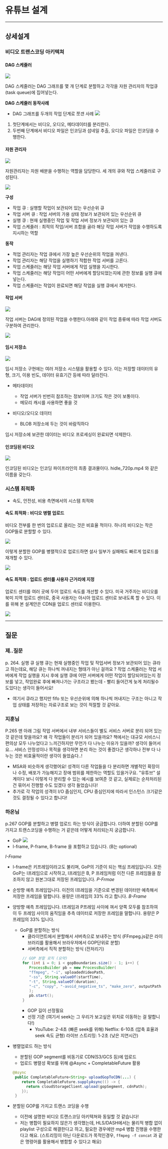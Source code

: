 # 유튜브 설계

---

## 상세설계
### 비디오 트랜스코딩 아키텍쳐
#### DAG 스케줄러

![](image/dag_scheduler.png)

DAG 스케줄러는 DAG 그래프를 몇 개 단계로 분할하고 각각을 자원 관리자의 작업큐(task queue)에 집어넣는다.

**DAG 스케줄러 동작사례**
- DAG 그래프를 두개의 작업 단계로 쪼갠 사례
![](image/dag_scheduler_process.png)
1. 첫단계에서는 비디오, 오디오, 메타데이터를 분리한다.
2. 두번째 단계에서 비디오 파일은 인코딩과 섬네일 추출, 오디오 파일은 인코딩을 수행한다.

#### 자원 관리자

![](image/resource_manager.png)

자원관리자는 자원 배분을 수행하는 역할을 담당한다.
세 개의 큐와 작업 스케줄러로 구성된다.


![](image/resource_manager_component.png)

**구성**

- 작업 큐 : 실행할 작업이 보관되어 있는 우선순위 큐
- 작업 서버 큐 : 작업 서버의 가용 상태 정보가 보관되어 있는 우선순위 큐
- 실행 큐 : 현재 실행중인 작업 및 작업 서버 정보가 보관되어 있는 큐
- 작업 스케줄러 : 최적의 작업/서버 조합을 골라 해당 작업 서버가 작업을 수행하도록 지시하는 역할

**동작**

- 적업 관리자는 작업 큐에서 가장 높은 우선순위의 작업을 꺼낸다.
- 작업 관리자는 해당 작업을 실행하기 적합한 작업 서버를 고른다.
- 작업 스케줄러는 해당 작업 서버에게 작업 실행을 지시한다.
- 작업 스케줄러는 해당 작업이 어떤 서버에게 할당되었는지에 관한 정보를 실행 큐에 넣는다.
- 작업 스케줄러는 작업이 완료되면 해당 작업을 실행 큐에서 제거한다.

#### 작업 서버

![](image/worker.png)

작업 서버는 DAG에 정의된 작업을 수행한다.아래와 같이 작업 종류에 따라 작업 서버도 구분하여 관리한다.

![](image/worker-example.png)

#### 임시 저장소

![](image/temp_store.png)

임시 저장소 구현에는 여러 저장소 시스템을 활용할 수 있다.
이는 저장할 데이터의 유형, 크기, 이용 빈도, 데이터 유효기간 등에 따라 달라진다.

- 메타데이터
  - 작업 서버가 빈번히 참조하는 정보이며 크기도 작은 것이 보통이다.
  - 메모리 캐시를 사용하면 좋을 것

- 비디오/오디오 데이터
  - BLOB 저장소에 두는 것이 바람직하다

임시 저장소에 보관한 데이터는 비디오 프로세싱이 완료되면 삭제한다.

#### 인코딩된 비디오

![](image/encoded_video.png)

인코딩된 비디오는 인코딩 파이프라인의 최종 결과물이다. hidle_720p.mp4 와 같은 이름을 갖는다.

### 시스템 최적화
- 속도, 안전성, 비용 측면에서의 시스템 최적화

#### 속도 최적화 : 비디오 병렬 업로드
비디오 전부를 한 번의 업로드로 올리는 것은 비효율 적이다. 하나의 비디오는 작은 GOP들로 분할할 수 있다.

![](image/gop_1.png)

이렇게 분할한 GOP를 병렬적으로 업로드하면 설사 일부가 실패해도 빠르게 업로드를 재개할 수 있다.

![](image/gop_2.png)

#### 속도 최적화 : 업로드 센터를 사용자 근거리에 지정
업로드 센터를 여러 곳에 두어 업로드 속도를 개선할 수 있다.
미국 거주자는 비디오를 북미 지역 업로드 센터로, 중국 사용자는 아시아 업로드 센터로 보내도록 할 수 있다.
이를 위해 본 설계안은 CDN을 업로드 센터로 이용한다.

![](image/cdn.png)

--- 
## 질문

### 제..질문
p. 264. 실행 큐
실행 큐는 현재 실행중인 작업 및 작업서버 정보가 보관되어 있는 큐라고 하는데요, 해당 큐는 하나씩 꺼내지는 형태가 아닌 걸까요 ?
작업 스케줄러는 작업 서버에게 작업 실행을 지시 후에 실행 큐에 어떤 서버에게 어떤 작업이 할당되어있는지 정보를 넣고, 작업완료 후에 빠져나가는 구조라고 봤는데 - 빨리 들어간게 늦게 처리될수도있다는 생각이 들어서요!
- 여기서 큐라고 했지만 fifo 또는 우선순위에 의해 하나씩 꺼내지는 구조는 아니고 작업 상태를 저장하는 자료구조로 보는 것이 적절할 것 같아요.

### 지훈님
P.265 맨 아래 그림
작업 서버에서 내부 서비스들이 별도 서비스 서버로 분리 되어 있는 것 같은데 맞을까요? 왜 각 작업들이 분리가 되어 있을까요? 책에서는 대규모 서비스니 편의상 모두 나누었다고 느끼긴하지만 무언가 다 나누는 이유가 있을까? 생각이 들어서요... 서비스 안정성이나 목적을 생각하면 분리 하는 것이 좋겠다곤 생각하나 전부 다 나누는 것은 비효율적이란 생각이 들었슴다..!
- MSA와 비슷하게 생각했어요! 성격이 다른 작업들을 다 분리하면 개별적인 확장이나 수정, 배포가 가능해지고 장애 범위를 제한하는 역할도 있을거구요. "유튜브" 설계이다 보니 이렇게 다 분리할 수 있는 예시를 보여준 것 같고, 실제로는 순차처리된건 묶어서 진행할 수도 있겠다 생각 들었습니다!<br>
- 추가로 각 작업의 성격이 I/O 줌심인지, CPU 중심인지에 따라서 인스턴스 크기같은것도 결정될 수 있다고 합니다!

### 하온님
p.267 GOP를 분할하고 병렬 업로드 하는 방식이 궁금합니다. 더하여 분할된 GOP를 가지고 트랜스코딩을 수행하는 거 같은데 어떻게 처리되는지 궁금합니다.

- GoP
![](image/gop.png)
- I-frame, P-frame, B-frame 을 포함하고 있습니다. (B는 optional)

*I-Frame*
- I-frame은 키프레임이라고도 불리며, GoP의 기준이 되는 핵심 프레임입니다. 모든 GoP는 I프레임으로 시작하고, I프레임은 B, P 프레임처럼 이전 다른 프레임들을 참조하지 않고 원본그대로 저장된 프레임입니다.
*P-Frmae*
- 순방향 예측 프레임입니다. 이전의 I프레임을 기준으로 변경된 데이터만 예측해서 저장한 프레임을 말합니다. 용량은 I프레임의 33% 라고 합니다.
*B-Frame*
- 양방향 예측 프레임입니다. I프레임과 P프레임 사이에 껴서 양쪽 모두를 참조하여 이 두 프레임 사이의 움직임을 추측 데이터로 저장한 프레임을 말합니다. 용량은 P 프레임의 33% 입니다.

  - GoP를 분할하는 방식
    - 클라이언트에서 분할해서 서버측으로 보내주는 방식 (FFmpeg.js같은 라이브러리를 활용해서 브라우저에서 GOP단위로 분할)
    - 서버측에서 직적 분할하는 방식 (전처리기)
    ```java
     // GOP 분할 로직 (요약)
     for (int i = 0; i < gopBoundaries.size() - 1; i++) {
        ProcessBuilder pb = new ProcessBuilder(
        "ffmpeg", "-i", uploadedVideoPath,
        "-ss", String.valueOf(startTime),
        "-t", String.valueOf(duration),
        "-c", "copy", "-avoid_negative_ts", "make_zero", outputPath
        );
        pb.start();
     }
     ```
    - GOP 길이 선정필요 
    - 선정 기준 (여기서 seek는 그 우리가 보고싶은 위치로 이동하는 걸 말합니다!)
      - YouTube: 2-4초 (빠른 seek를 위해)
        Netflix: 6-10초 (압축 효율과 seek 속도 균형) 
        라이브 스트리밍: 1-2초 (낮은 지연시간)
- 병렬업로드 하는 방식
  - 분할된 GOP segment를 비동기로 CDN(S3/GCS 등)에 업로드
  - 업로드 병렬성 확보를 위해 @Async + CompletableFuture 활용
  ```java
  @Async
   public CompletableFuture<String> uploadGopToCDN(...) {
      return CompletableFuture.supplyAsync(() -> {
        return cloudStorageClient.upload(gopSegment, cdnPath);
      });
   }
  ```
- 분할된 GOP를 가지고 트랜스 코딩을 수행
  - 이전에 설명한 비디오 트랜스코딩 아키텍쳐와 동일할 것 같습니다!
  - 저는 병합이 필요하지 않은가 생각했는데, HLS/DASH에서는 물리적 병합 없이 playlist 구성으로 해결한다고 하고, 필요한 경우에만 mp4 병합 진행을 수행한다고 해요. (스트리밍이 아닌 다운로드가 목적인경우, `ffmpeg -f concat` 과 같은 명령어를 활용해서 병함할 수 있다고 해요)













